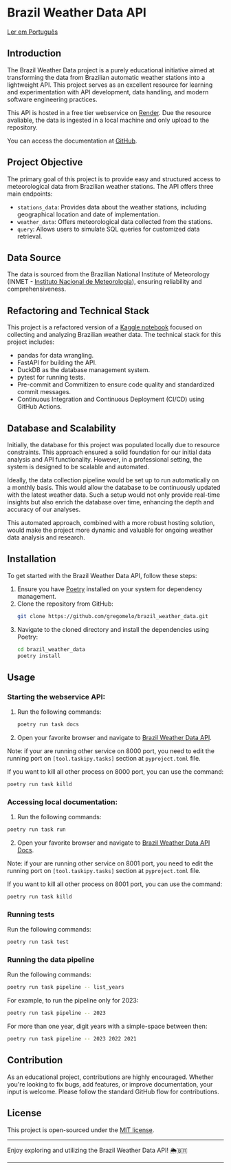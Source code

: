 
# Brazil Weather Data API

[Ler em Português](./README_PT_BR.md)

## Introduction
The Brazil Weather Data project is a purely educational initiative aimed at transforming the data from Brazilian automatic weather stations into a lightweight API. This project serves as an excellent resource for learning and experimentation with API development, data handling, and modern software engineering practices.

This API is hosted in a free tier webservice on [Render](https://brazil-weather-data.onrender.com/). Due the resource avaliable, the data is ingested in a local machine and only upload to the repository.

You can access the documentation at [GitHub](https://gregomelo.github.io/brazil_weather_data/).

## Project Objective
The primary goal of this project is to provide easy and structured access to meteorological data from Brazilian weather stations. The API offers three main endpoints:
- `stations_data`: Provides data about the weather stations, including geographical location and date of implementation.
- `weather_data`: Offers meteorological data collected from the stations.
- `query`: Allows users to simulate SQL queries for customized data retrieval.

## Data Source
The data is sourced from the Brazilian National Institute of Meteorology (INMET - [Instituto Nacional de Meteorologia](https://portal.inmet.gov.br/)), ensuring reliability and comprehensiveness.

## Refactoring and Technical Stack
This project is a refactored version of a [Kaggle notebook](https://www.kaggle.com/code/gregoryoliveira/brazil-weather-change-part-i-data-collection) focused on collecting and analyzing Brazilian weather data. The technical stack for this project includes:
- pandas for data wrangling.
- FastAPI for building the API.
- DuckDB as the database management system.
- pytest for running tests.
- Pre-commit and Commitizen to ensure code quality and standardized commit messages.
- Continuous Integration and Continuous Deployment (CI/CD) using GitHub Actions.

## Database and Scalability
Initially, the database for this project was populated locally due to resource constraints. This approach ensured a solid foundation for our initial data analysis and API functionality. However, in a professional setting, the system is designed to be scalable and automated.

Ideally, the data collection pipeline would be set up to run automatically on a monthly basis. This would allow the database to be continuously updated with the latest weather data. Such a setup would not only provide real-time insights but also enrich the database over time, enhancing the depth and accuracy of our analyses.

This automated approach, combined with a more robust hosting solution, would make the project more dynamic and valuable for ongoing weather data analysis and research.

## Installation
To get started with the Brazil Weather Data API, follow these steps:
1. Ensure you have [Poetry](https://python-poetry.org/) installed on your system for dependency management.
2. Clone the repository from GitHub:
   ```bash
   git clone https://github.com/gregomelo/brazil_weather_data.git
   ```
3. Navigate to the cloned directory and install the dependencies using Poetry:
   ```bash
   cd brazil_weather_data
   poetry install
   ```

## Usage
### Starting the webservice API:
1. Run the following commands:
   ```bash
   poetry run task docs
   ```
2. Open your favorite browser and navigate to [Brazil Weather Data API](http://127.0.0.1:8000/docs).

Note: if your are running other service on 8000 port, you need to edit the running port on `[tool.taskipy.tasks]` section at `pyproject.toml` file.

If you want to kill all other process on 8000 port, you can use the command:
   ```bash
   poetry run task killd
   ```

### Accessing local documentation:
1. Run the following commands:

```bash
poetry run task run
```

2. Open your favorite browser and navigate to [Brazil Weather Data API Docs](http://127.0.0.1:8001).

Note: if your are running other service on 8001 port, you need to edit the running port on `[tool.taskipy.tasks]` section at `pyproject.toml` file.

If you want to kill all other process on 8001 port, you can use the command:
   ```bash
   poetry run task killd
   ```

### Running tests
Run the following commands:
   ```bash
   poetry run task test
   ```

### Running the data pipeline
Run the following commands:
   ```bash
   poetry run task pipeline -- list_years
   ```

For example, to run the pipeline only for 2023:
   ```bash
   poetry run task pipeline -- 2023
   ```

For more than one year, digit years with a simple-space between then:
   ```bash
   poetry run task pipeline -- 2023 2022 2021
   ```

## Contribution
As an educational project, contributions are highly encouraged. Whether you're looking to fix bugs, add features, or improve documentation, your input is welcome. Please follow the standard GitHub flow for contributions.

## License
This project is open-sourced under the [MIT license](https://opensource.org/licenses/MIT).

---
Enjoy exploring and utilizing the Brazil Weather Data API! 🌦️🇧🇷

---
